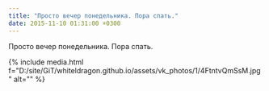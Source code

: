```yaml
---
title: "Просто вечер понедельника. Пора спать."
date: 2015-11-10 01:31:00 +0300
---
```


Просто вечер понедельника. Пора спать.

{% include media.html f="D:/site/GiT/whiteldragon.github.io/assets/vk_photos/1/4FtntvQmSsM.jpg" alt="" %}
